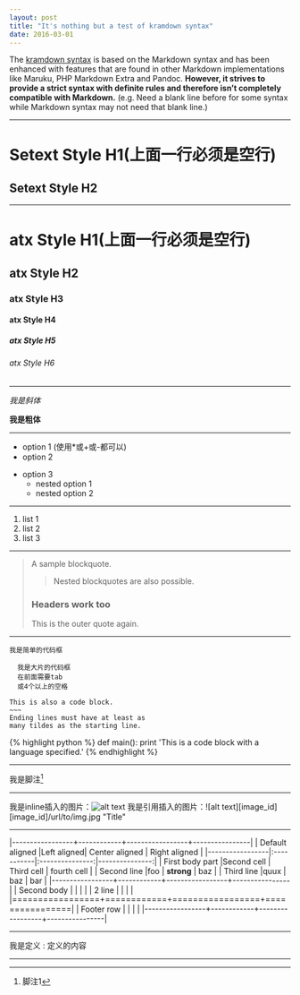 ```yaml
---
layout: post
title: "It's nothing but a test of kramdown syntax"
date: 2016-03-01
---
```


The [kramdown syntax](http://kramdown.gettalong.org/syntax.html) is based on the Markdown syntax and has been enhanced with features that are found in other Markdown implementations like Maruku, PHP Markdown Extra and Pandoc. **However, it strives to provide a strict syntax with definite rules and therefore isn’t completely compatible with Markdown.** (e.g. Need a blank line before for some syntax while Markdown syntax may not need that blank line.)

---

Setext Style H1(上面一行必须是空行)
==========

Setext Style H2
--------

---

# atx Style H1(上面一行必须是空行)

## atx Style H2

### atx Style H3

#### atx Style H4

##### atx Style H5

###### atx Style H6

---

*我是斜体*

**我是粗体**

---

* option 1 (使用*或+或-都可以)
* option 2
- option 3
  - nested option 1
  + nested option 2

---

1. list 1
2. list 2
3. list 3

---

> A sample blockquote.
>
> >Nested blockquotes are
> >also possible.
>
> ### Headers work too
> This is the outer quote again.

---

`我是简单的代码框`

      我是大片的代码框
      在前面需要tab
      或4个以上的空格

~~~~~~
This is also a code block.
~~~
Ending lines must have at least as
many tildes as the starting line.
~~~~~~

{% highlight python %}
def main():
  print 'This is a code block with a language specified.'
{% endhighlight %}

---

我是脚注[^1]

[^1]: 脚注1

---

我是inline插入的图片：![alt text](/path/img.jpg "Title")
我是引用插入的图片：![alt text][image_id]
[image_id]/url/to/img.jpg "Title"

---

|-----------------+------------+-----------------+----------------|
| Default aligned |Left aligned| Center aligned  | Right aligned  |
|-----------------|:-----------|:---------------:|---------------:|
| First body part |Second cell | Third cell      | fourth cell    |
| Second line     |foo         | **strong**      | baz            |
| Third line      |quux        | baz             | bar            |
|-----------------+------------+-----------------+----------------|
| Second body     |            |                 |                |
| 2 line          |            |                 |                |
|=================+============+=================+================|
| Footer row      |            |                 |                |
|-----------------+------------+-----------------+----------------|

---

我是定义
: 定义的内容

---
